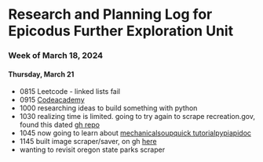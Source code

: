 # Research and Planning Log for Epicodus Further Exploration Unit

### Week of March 18, 2024

#### Thursday, March 21

* 0815 Leetcode - linked lists fail
* 0915 [Codeacademy](https://www.codecademy.com/enrolled/courses/learn-python-3)
* 1000 researching ideas to build something with python
* 1030 realizing time is limited. going to try again to scrape recreation.gov, found this dated [gh repo](https://gist.github.com/meub/cc4fe3e0d4269efb8569c7ce70a2addd) 
* 1045 now going to learn about [mechanicalsoup](https://realpython.com/python-web-scraping-practical-introduction/)[quick tutorial](https://www.youtube.com/watch?v=drDdb1MBBfI)[pypi](https://pypi.org/project/MechanicalSoup/)[apidoc](https://mechanicalsoup.readthedocs.io/en/stable/mechanicalsoup.html)
* 1145 built image scraper/saver, on gh [here](https://github.com/kimmykokonut/image-scraper)
* wanting to revisit oregon state parks scraper